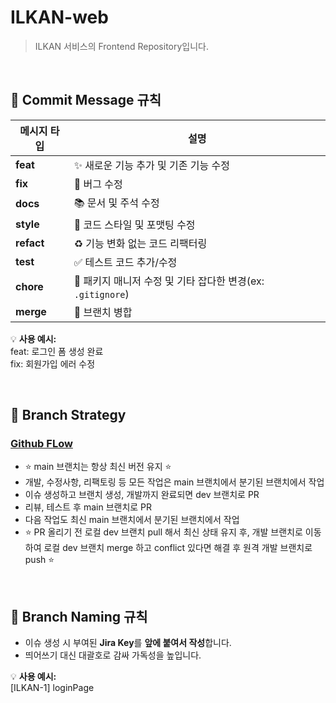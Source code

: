# ILKAN-web  
> ILKAN 서비스의 Frontend Repository입니다.

<br>

## 👋 Commit Message 규칙

| **메시지 타입** | **설명** |
| --- | --- |
| **feat** | ✨ 새로운 기능 추가 및 기존 기능 수정 |
| **fix** | 🐛 버그 수정 |
| **docs** | 📚 문서 및 주석 수정 |
| **style** | 🎨 코드 스타일 및 포맷팅 수정 |
| **refact** | ♻️ 기능 변화 없는 코드 리팩터링 |
| **test** | ✅ 테스트 코드 추가/수정 |
| **chore** | 🔧 패키지 매니저 수정 및 기타 잡다한 변경(ex: `.gitignore`) |
| **merge** | 🔀 브랜치 병합 |

💡 **사용 예시:**  
feat: 로그인 폼 생성 완료
<br>
fix: 회원가입 에러 수정

<br>

## 🧠 Branch Strategy
### [Github FLow](https://letzgorats.tistory.com/entry/Git-%ED%98%91%EC%97%85-%ED%94%8C%EB%A1%9C%EC%9A%B0%EB%A5%BC-%EC%82%B4%ED%8E%B4%EB%B3%B4%EC%9E%90)
- ⭐ main 브랜치는 항상 최신 버전 유지 ⭐
- 개발, 수정사항, 리팩토링 등 모든 작업은 main 브랜치에서 분기된 브랜치에서 작업
- 이슈 생성하고 브랜치 생성, 개발까지 완료되면 dev 브랜치로 PR
- 리뷰, 테스트 후 main 브랜치로 PR
- 다음 작업도 최신 main 브랜치에서 분기된 브랜치에서 작업
- ⭐ PR 올리기 전 로컬 dev 브랜치 pull 해서 최신 상태 유지 후, 개발 브랜치로 이동하여 로컬 dev 브랜치 merge 하고 conflict 있다면 해결 후 원격 개발 브랜치로 push ⭐


<br>

## 🌿 Branch Naming 규칙

- 이슈 생성 시 부여된 **Jira Key**를 **앞에 붙여서 작성**합니다.  
- 띄어쓰기 대신 대괄호로 감싸 가독성을 높입니다.

💡 **사용 예시:**  
[ILKAN-1] loginPage
